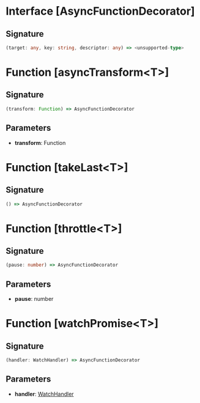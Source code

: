 <a name="id-46"></a>
Interface [AsyncFunctionDecorator]
===

Signature
---
```typescript
(target: any, key: string, descriptor: any) => <unsupported-type>
```

Function [asyncTransform\<T\>]
===

Signature
---
```typescript
(transform: Function) => AsyncFunctionDecorator
```

Parameters
---
- **transform**: Function

Function [takeLast\<T\>]
===

Signature
---
```typescript
() => AsyncFunctionDecorator
```


Function [throttle\<T\>]
===

Signature
---
```typescript
(pause: number) => AsyncFunctionDecorator
```

Parameters
---
- **pause**: number

Function [watchPromise\<T\>]
===

Signature
---
```typescript
(handler: WatchHandler) => AsyncFunctionDecorator
```

Parameters
---
- **handler**: [WatchHandler](https://github.com/int0h/promise-decorators/blob/master/docs/src/modules/watchPromise.md#id-13)